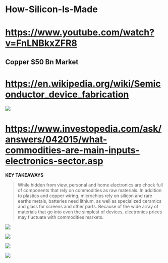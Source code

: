 # How-Silicon-Is-Made
# https://www.youtube.com/watch?v=FnLNBkxZFR8


## Copper $50 Bn Market

# https://en.wikipedia.org/wiki/Semiconductor_device_fabrication

![](https://www.shinetsusilicone-global.com/info/images/w_silicone/begin_kei2.gif)

# https://www.investopedia.com/ask/answers/042015/what-commodities-are-main-inputs-electronics-sector.asp

**KEY TAKEAWAYS**
> While hidden from view, personal and home electronics are chock full of components that rely on commodities as raw materials.
In addition to plastics and copper wiring, microchips rely on silicon and rare earths metals, batteries need lithium, as well as specialized ceramics and glass for screens and other parts.
Because of the wide array of materials that go into even the simplest of devices, electronics prices may fluctuate with commodities markets.


![](https://upload.wikimedia.org/wikipedia/commons/thumb/8/84/Who_exported_Electronic_integrated_circuits_in_2016.svg/1200px-Who_exported_Electronic_integrated_circuits_in_2016.svg.png)


![](https://2oqz471sa19h3vbwa53m33yj-wpengine.netdna-ssl.com/wp-content/uploads/2019/05/Copper_Clean_Energy_Transition_V12.jpg)

![](https://2oqz471sa19h3vbwa53m33yj-wpengine.netdna-ssl.com/wp-content/uploads/2020/03/All-the-Minerals-in-the-World_V5.jpg)

![](https://2oqz471sa19h3vbwa53m33yj-wpengine.netdna-ssl.com/wp-content/uploads/2016/10/oil-market-size.jpg)
